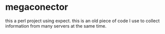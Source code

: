 # megaconector

this a perl project using expect. this is an old piece of code I use to collect information from many servers at the same time.
